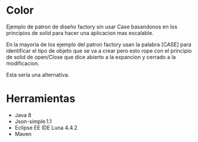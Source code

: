 # Color
Ejemplo de patron de diseño factory sin usar Case basandonos en los principios de solid para hacer una aplicacion mas escalable.

En la mayoria de los ejemplo del patron factory usan la palabra [CASE] para identificar el tipo de objeto que se va a crear pero esto rope con el principio de solid de open/Close que dice abierto a la expancion y cerrado a la modificacion.

Esta seria una alternativa.

# Herramientas
* Java 8
* Json-simple.1.1
* Eclipse EE IDE Luna 4.4.2
* Maven